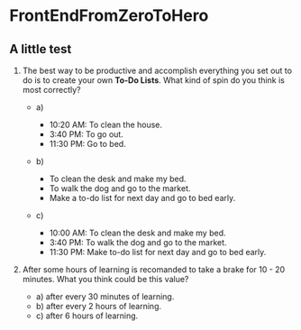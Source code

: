 # FrontEndFromZeroToHero

## A little test
1. The best way to be productive and accomplish everything you set out to do is to create your own **To-Do Lists**. What kind of spin do you think is most correctly?  
    
    * a)
        * 10:20 AM:  To clean the house.
        * 3:40 PM:   To go out.
        * 11:30 PM:  Go to bed.
        
    * b) 
        * To clean the desk and make my bed.
        * To walk the dog and go to the market.
        * Make a to-do list for next day and go to bed early.
        
    * c)
        * 10:00 AM:  To clean the desk and make my bed.
        * 3:40 PM:   To walk the dog and go to the market.
        * 11:30 PM:  Make to-do list for next day and go to bed early.
   
2. After some hours of learning is recomanded to take a brake for 10 - 20 minutes. What you think could be this value?
    * a) after every 30 minutes of learning.
    * b) after every 2 hours of learning.
    * c) after 6 hours of learning.
    
 
 
